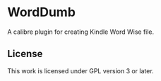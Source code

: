 # WordDumb

A calibre plugin for creating Kindle Word Wise file.

## License

This work is licensed under GPL version 3 or later.
